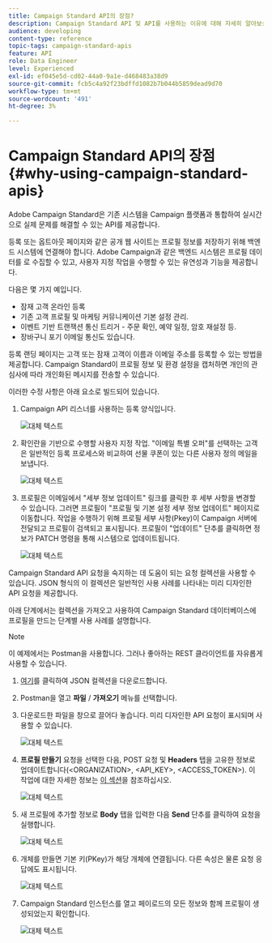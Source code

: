 ```yaml
---
title: Campaign Standard API의 장점?
description: Campaign Standard API 및 API를 사용하는 이유에 대해 자세히 알아보십시오.
audience: developing
content-type: reference
topic-tags: campaign-standard-apis
feature: API
role: Data Engineer
level: Experienced
exl-id: ef045e5d-cd02-44a0-9a1e-d468483a38d9
source-git-commit: fcb5c4a92f23bdffd1082b7b044b5859dead9d70
workflow-type: tm+mt
source-wordcount: '491'
ht-degree: 3%

---
```


# Campaign Standard API의 장점 {#why-using-campaign-standard-apis}

Adobe Campaign Standard은 기존 시스템을 Campaign 플랫폼과 통합하여 실시간으로 실제 문제를 해결할 수 있는 API를 제공합니다.

등록 또는 옵트아웃 페이지와 같은 공개 웹 사이트는 프로필 정보를 저장하기 위해 백엔드 시스템에 연결해야 합니다. Adobe Campaign과 같은 백엔드 시스템은 프로필 데이터를 로 수집할 수 있고, 사용자 지정 작업을 수행할 수 있는 유연성과 기능을 제공합니다.

다음은 몇 가지 예입니다.

* 잠재 고객 온라인 등록
* 기존 고객 프로필 및 마케팅 커뮤니케이션 기본 설정 관리.
* 이벤트 기반 트랜잭션 통신 트리거 - 주문 확인, 예약 일정, 암호 재설정 등.
* 장바구니 포기 이메일 통신도 있습니다.

등록 랜딩 페이지는 고객 또는 잠재 고객이 이름과 이메일 주소를 등록할 수 있는 방법을 제공합니다. Campaign Standard이 프로필 정보 및 환경 설정을 캡처하면 개인의 관심사에 따라 개인화된 메시지를 전송할 수 있습니다.

이러한 수정 사항은 아래 요소로 빌드되어 있습니다.

1. Campaign API 리스너를 사용하는 등록 양식입니다.

   ![대체 텍스트](assets/apis_uc1.png)

1. 확인란을 기반으로 수행할 사용자 지정 작업. &quot;이메일 특별 오퍼&quot;를 선택하는 고객은 일반적인 등록 프로세스와 비교하여 선물 쿠폰이 있는 다른 사용자 정의 메일을 보냅니다.

   ![대체 텍스트](assets/apis_uc2.png)

1. 프로필은 이메일에서 &quot;세부 정보 업데이트&quot; 링크를 클릭한 후 세부 사항을 변경할 수 있습니다. 그러면 프로필이 &quot;프로필 및 기본 설정 세부 정보 업데이트&quot; 페이지로 이동합니다. 작업을 수행하기 위해 프로필 세부 사항(Pkey)이 Campaign 서버에 전달되고 프로필이 검색되고 표시됩니다. 프로필이 &quot;업데이트&quot; 단추를 클릭하면 정보가 PATCH 명령을 통해 시스템으로 업데이트됩니다.

   ![대체 텍스트](assets/apis_uc3.png)

Campaign Standard API 요청을 숙지하는 데 도움이 되는 요청 컬렉션을 사용할 수 있습니다. JSON 형식의 이 컬렉션은 일반적인 사용 사례를 나타내는 미리 디자인한 API 요청을 제공합니다.

아래 단계에서는 컬렉션을 가져오고 사용하여 Campaign Standard 데이터베이스에 프로필을 만드는 단계별 사용 사례를 설명합니다.

>[!NOTE]
>
>이 예제에서는 Postman을 사용합니다. 그러나 좋아하는 REST 클라이언트를 자유롭게 사용할 수 있습니다.

1. [여기](https://helpx.adobe.com/content/dam/help/en/campaign/kb/working-with-acs-api/_jcr_content/main-pars/download_section/download-1/KB_postman_collection.json.zip)를 클릭하여 JSON 컬렉션을 다운로드합니다.

1. Postman을 열고 **파일** / **가져오기** 메뉴를 선택합니다.

1. 다운로드한 파일을 창으로 끌어다 놓습니다. 미리 디자인한 API 요청이 표시되며 사용할 수 있습니다.

   ![대체 텍스트](assets/postman_collection.png)

1. **프로필 만들기** 요청을 선택한 다음, POST 요청 및 **Headers** 탭을 고유한 정보로 업데이트합니다(&lt;ORGANIZATION>, &lt;API_KEY>, &lt;ACCESS_TOKEN>). 이 작업에 대한 자세한 정보는 [이 섹션](../../api/using/setting-up-api-access.md)을 참조하십시오.

   ![대체 텍스트](assets/postman_uc1.png)

1. 새 프로필에 추가할 정보로 **Body** 탭을 입력한 다음 **Send** 단추를 클릭하여 요청을 실행합니다.

   ![대체 텍스트](assets/postman_uc2.png)

1. 개체를 만들면 기본 키(PKey)가 해당 개체에 연결됩니다. 다른 속성은 물론 요청 응답에도 표시됩니다.

   ![대체 텍스트](assets/postman_uc3.png)

1. Campaign Standard 인스턴스를 열고 페이로드의 모든 정보와 함께 프로필이 생성되었는지 확인합니다.

   ![대체 텍스트](assets/postman_uc4.png)

